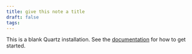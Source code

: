 ```yaml
---
title: give this note a title
draft: false
tags:
---
```


This is a blank Quartz installation.
See the [documentation](https://quartz.jzhao.xyz) for how to get started.
